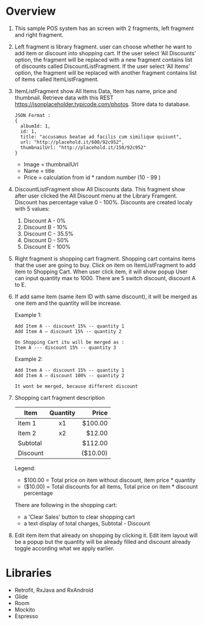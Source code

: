 # Overview
1. This sample POS system has an screen with 2 fragments, left fragment and right fragment.

2. Left fragment is library fragment. user can choose whether he want to add item or discount into shopping cart. If
   the user select ‘All Discounts’ option, the fragment will be replaced with a new
   fragment contains list of discounts called DiscountListFragment. If the user select
   ‘All Items’ option, the fragment will be replaced with another fragment contains
   list of items called ItemListFragment.

3. ItemListFragment show All Items Data, Item has name, price and thumbnail. Retrieve
   data with this REST https://jsonplaceholder.typicode.com/photos. Store data to database.

       JSON Format :
       {
         albumId: 1,
         id: 1,
         title: "accusamus beatae ad facilis cum similique quisunt",
         url: "http://placehold.it/600/92c952",
         thumbnailUrl: "http://placehold.it/150/92c952"
       }

   - Image = thumbnailUrl
   - Name = title
   - Price = calculation from id * random number (10 - 99 )

4. DiscountListFragment show All Discounts data. This fragment show after user clicked the
   All Discount menu at the Library Framgent. Discount has percentage value 0 - 100%.
   Discounts are created localy with 5 values:
   1. Discount A - 0%
   2. Discount B - 10%
   3. Discount C - 35.5%
   4. Discount D - 50%
   5. Discount E - 100%

5. Right fragment is shopping cart fragment. Shopping cart contains items that the user are going to buy.
   Click on item on ItemListFragment to add item to Shopping Cart. When user click item, it will show popup
   User can input quantity max to 1000. There are 5 switch discount, discount A to E.

6. If add same item (same item ID with same discount), it will be merged as one
   item and the quantity will be increase.

   Example 1:

       Add Item A -- discount 15% -- quantity 1
       Add Item A – discount 15% -- quantity 2

       On Shopping Cart itu will be merged as :
       Item A --- discount 15% -- quantity 3

   Example 2:

       Add Item A -- discount 15% -- quantity 1
       Add Item A – discount 100% -- quantity 2

       It wont be merged, because different discount

7. Shopping cart fragment description

    | Item          |Quantity       | Price |
    | ------------- |:-------------:| -----:|
    | Item 1        | x1 | $100.00 |
    | Item 2      | x2     |   $12.00 |
    | Subtotal |       |    $112.00 |
    |Discount | |($10.00)|

    Legend:
    - $100.00 = Total price on item without discount, item price * quantity
    - ($10.00) = Total discounts for all items, Total price on item * discount percentage

    There are following in the shopping cart:
    - a 'Clear Sales' button to clear shopping cart
    - a text display of total charges, Subtotal - Discount

8. Edit item item that already on
   shopping by clicking it. Edit item
   layout will be a popup but the quantity will be already
   filled and discount already toggle
   according what we apply earlier.


# Libraries
- Retrofit, RxJava and RxAndroid
- Glide
- Room
- Mockito
- Espresso

